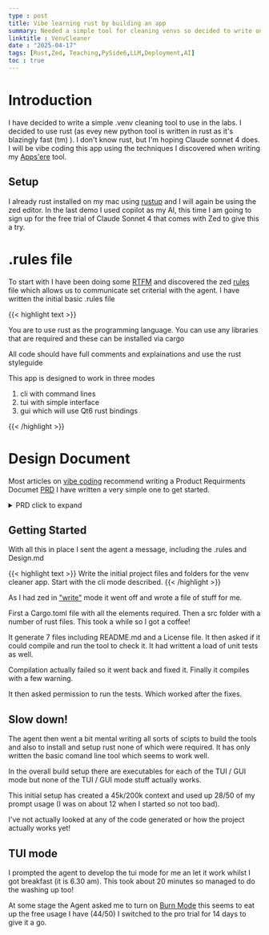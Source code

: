 ```yaml
---
type : post
title: Vibe learning rust by building an app
summary: Needed a simple tool for cleaning venvs so decided to write one in rust using vibe coding
linktitle : VenvCleaner
date : "2025-04-17"
tags: [Rust,Zed, Teaching,PySide6,LLM,Deployment,AI]
toc : true
---
```


# Introduction

I have decided to write a simple .venv cleaning tool to use in the labs. I decided to use rust (as evey new python tool is written in rust as it's blazingly fast (tm) ). I don't know rust, but I'm hoping Claude sonnet 4 does. I will be vibe coding this app using the techniques I discovered when writing my [Apps'ere](https://nccastaff.bournemouth.ac.uk/jmacey/post/AppsEre/AppsEre/) tool.

## Setup

I already rust installed on my mac using [rustup](https://rustup.rs/) and I will again be using the zed editor.  In the last demo I used copilot as my AI, this time I am going to sign up for the free trial of Claude Sonnet 4 that comes with Zed to give this a try.


# .rules file

To start with I have been doing some [RTFM](https://xkcd.com/293/) and discovered the zed [rules](https://zed.dev/docs/ai/rules) file which allows us to communicate set criterial with the agent. I have written the initial basic .rules file

{{< highlight text >}}

You are to use rust as the programming language.
You can use any libraries that are required and these  can be installed via cargo

All code should have full comments and explainations and use the rust styleguide

This app is designed to work in three modes

1. cli with command lines
2. tui with simple interface
3. gui which will use Qt6 rust bindings

{{< /highlight >}}


# Design Document

Most articles on [vibe coding](https://zapier.com/blog/how-to-vibe-code/#prd) recommend writing a Product Requirments Documet [PRD](https://www.productplan.com/glossary/product-requirements-document/) I have written a very simple one to get started.

<details>
<summary>PRD click to expand</summary>

# Venv cleaner

## cli mode

Is an 3 mode application to help manage and clean up .venv folders on mac and linux.

The fist mode is cli, this allows the user to run the tool venv_cleaner [dir] with the following command lines

-r recurse and search from the current directory
-f force always delete

The tool will search for a .venv in the current folder or one passed and prompt the user if found if it should be deleted. If yes then the .venv folder will be removed. If the -r or -f flags are used

-q query

will recurse the directory passed or current directory and print out the path / and size of the .venv folder. The size should be reported in either Mb or Gb depending upon the size.

## tui

This will use the rust tui library to give a console based application. this is activated using the --tui flag.

It will open the current folder and present a view of each .venv folders found by recursing.

It will display in a list the following information

location  size in bytes last used data created date

There should be the ability to open a new folder , delete the selected .venv in the list as well as order by date of creation

## Gui

This will as the same functionality as the tui version but use a Qt6 based GUI rather than a tui.

</details>


## Getting Started

With all this in place I sent the agent a message, including the .rules and Design.md

{{< highlight text >}}
Write the initial project files and folders for the venv cleaner app. Start with the cli mode described.
{{< /highlight  >}}

As I had zed in ["write"](https://zed.dev/docs/ai/agent-panel#built-in-profiles) mode  it went off and wrote a file of stuff for me.

First a Cargo.toml file with all the elements required. Then a src folder with a number of rust files. This took a while so I got a coffee!

It generate 7 files including README.md and a License file. It then asked if it could compile and run the tool to check it. It had writtent a load of unit tests as well.

Compilation actually failed so it went back and fixed it. Finally it compiles with a few warning.

It then asked permission to run the tests. Which worked after the fixes.

## Slow down!

The agent then went a bit mental writing all sorts of scipts to build  the tools and also to install and setup rust none of which were required. It has only written the basic comand line tool which seems to work well.

In the overall build setup there are executables for each of the TUI / GUI mode but none of the TUI / GUI mode stuff actually works.

This initial setup has created a 45k/200k context and used up 28/50 of my prompt usage (I was on about 12 when I started so not too bad).

I've not actually looked at any of the code generated or how the project actually works yet!

## TUI mode

I prompted the agent to develop the tui mode for me an let it work whilst I got breakfast (it is 6.30 am). This took about 20 minutes so managed to do the washing up too!

At some stage the Agent asked me to turn on [Burn Mode](https://zed.dev/docs/ai/models#burn-mode) this seems to eat up the free usage I have (44/50) I switched to the pro trial for 14 days to give it a go. 
